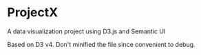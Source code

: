 # ProjectX
A data visualization project using D3.js and Semantic UI

Based on D3 v4.
Don't minified the file since convenient to debug.
